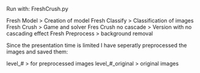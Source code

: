 Run with: FreshCrush.py 

Fresh Model > Creation of model
Fresh Classify > Classification of images
Fresh Crush > Game and solver
Fres Crush no cascade > Version with no cascading effect
Fresh Preprocess > background removal

Since the presentation time is limited I have seperatly preprocessed the images and saved them:

level_# > for preprocessed images
level_#_original > original images
